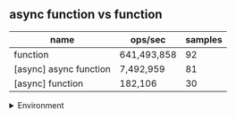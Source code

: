 ## async function vs function

|name|ops/sec|samples|
|-|-|-|
|function|641,493,858|92|
|[async] async function|7,492,959|81|
|[async] function|182,106|30|


<details>
<summary>Environment</summary>

* __Machine:__ linux x64 | 2 vCPUs | 6.8GB Mem
* __Run:__ Fri Oct 27 2023 00:23:38 GMT+0000 (Coordinated Universal Time)
</details>

<!--
{"environment":{"platform":"linux","arch":"x64","cpus":2,"totalMemory":6.759742736816406},"benchmarks":[{"name":"function","opsSec":641493858.3477589,"samples":6},{"name":"[async] async function","opsSec":7492959.315056846,"samples":7},{"name":"[async] function","opsSec":182105.62054086084,"samples":3}]}-->
